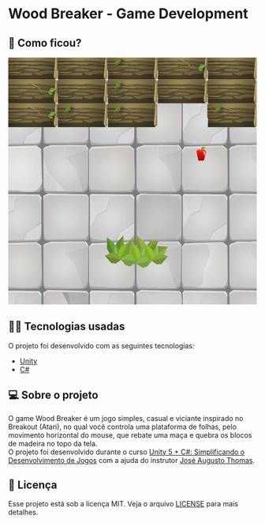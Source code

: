 # Wood Breaker - Game Development

## :eyes: Como ficou?

<img src="/projectImages/tela-jogo.png" width="auto" height="500px"></img>

## :man_technologist: Tecnologias usadas

O projeto foi desenvolvido com as seguintes tecnologias:
- [Unity](https://unity.com/pt)
- [C#](https://docs.microsoft.com/pt-br/dotnet/csharp/)

## :computer: Sobre o projeto

O game Wood Breaker é um jogo simples, casual e viciante inspirado no Breakout (Atari), no qual você controla uma plataforma de folhas, pelo movimento horizontal do mouse, que rebate uma maça e quebra os blocos de madeira no topo da tela.
<br/>
O projeto foi desenvolvido durante o curso [Unity 5 + C#: Simplificando o Desenvolvimento de Jogos](https://www.udemy.com/course/aprendaunity/) com a ajuda do instrutor [José Augusto Thomas](https://www.udemy.com/user/josethomas9/).


## :memo: Licença

Esse projeto está sob a licença MIT. Veja o arquivo [LICENSE](LICENSE.md) para mais detalhes.

